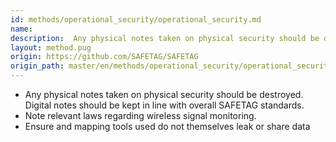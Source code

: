 ```yaml
---
id: methods/operational_security/operational_security.md
name: 
description:  Any physical notes taken on physical security should be destroyed. Digital notes should be kept in line with overall SAFETAG standards. Note relevant laws regarding wireless signal monitoring. Ensure and mapping tools used do not...
layout: method.pug
origin: https://github.com/SAFETAG/SAFETAG
origin_path: master/en/methods/operational_security/operational_security.md
---
```


* Any physical notes taken on physical security should be destroyed. Digital notes should be kept in line with overall SAFETAG standards.
* Note relevant laws regarding wireless signal monitoring.
* Ensure and mapping tools used do not themselves leak or share data


